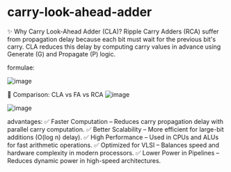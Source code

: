 # carry-look-ahead-adder

✨ Why Carry Look-Ahead Adder (CLA)?
Ripple Carry Adders (RCA) suffer from propagation delay because each bit must wait for the previous bit's carry. CLA reduces this delay by computing carry values in advance using Generate (G) and Propagate (P) logic.

formulae:

![image](https://github.com/user-attachments/assets/f206b3a4-d364-46f3-9c17-777d88cea586)

🔹 Comparison: CLA vs FA vs RCA
![image](https://github.com/user-attachments/assets/f6e1c6e0-e8b7-499d-8ab7-5596e0ce6f4e)

![image](https://github.com/user-attachments/assets/760c744d-4090-4f10-b898-cd306828bbc0)

advantages:
✅ Faster Computation – Reduces carry propagation delay with parallel carry computation.
✅ Better Scalability – More efficient for large-bit additions (O(log n) delay).
✅ High Performance – Used in CPUs and ALUs for fast arithmetic operations.
✅ Optimized for VLSI – Balances speed and hardware complexity in modern processors.
✅ Lower Power in Pipelines – Reduces dynamic power in high-speed architectures.

